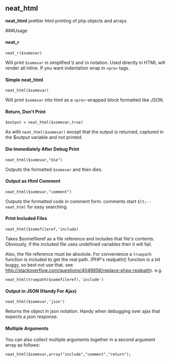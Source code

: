 neat_html
--------

**neat_html** prettier html printing of php objects and arrays

###Usage

#### neat_r
    neat_r($somevar)

Will print <code>$somevar</code> in simplified \t and \n notation. Used directly in HTML will render all inline. If you want indentation wrap in <code>&lt;pre&gt;</code> tags.

#### Simple neat_html
    neat_html($somevar)

Will print <code>$somevar</code> into html as a <code>&lt;pre&gt;</code>-wrapped block formatted like JSON.

#### Return, Don't Print
    $output = neat_html($somevar,true)

As with <code>neat_html($somevar)</code> except that the output is returned, captured in the $output variable and not printed.

#### Die Immediately After Debug Print

    neat_html($somevar,"die")

Outputs the formatted <code>$somevar</code> and then dies.

#### Output as Html Comment

    neat_html($somevar,"comment")

Outputs the formatted code in comment form. comments start <code>$lt;--neat_html</code> for easy searching.

#### Print Included Files

    neat_html($somefileref,'include)

Takes $somefileref as a file reference and includes that file's contents. Obviously, if the included file uses undefined variables then it will fail.

Also, the file reference must be absolute. For convenience a `truepath` function is included to get the real path. (PHP's realpath() function is a bit buggy, so best not use that. see http://stackoverflow.com/questions/4049856/replace-phps-realpath). e.g.

    neat_html(truepath($somefileref),'include')

#### Output in JSON (Handy For Ajax)

    neat_html($somevar,'json')

Returns the object in json notation. Handy when debugging over ajax that expects a json response.

#### Multiple Arguments

You can also collect multiple arguments together in a second argument array as follows:

    neat_html($somevar,array("include","comment","return");
